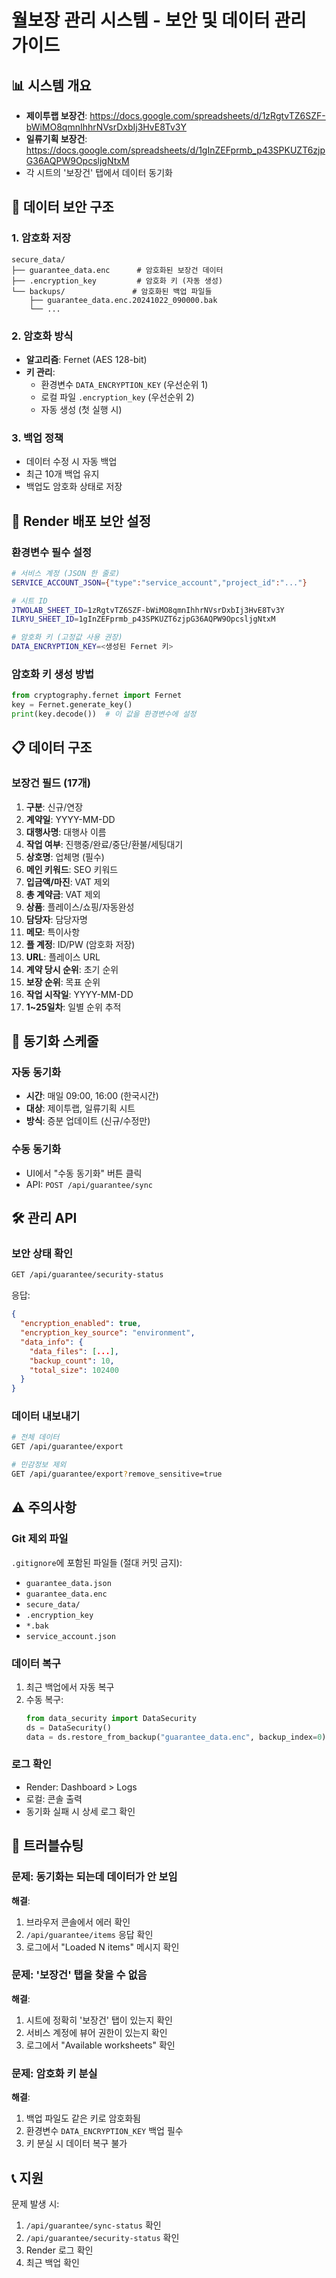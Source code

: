 # 월보장 관리 시스템 - 보안 및 데이터 관리 가이드

## 📊 시스템 개요

- **제이투랩 보장건**: https://docs.google.com/spreadsheets/d/1zRgtvTZ6SZF-bWiMO8qmnIhhrNVsrDxbIj3HvE8Tv3Y
- **일류기획 보장건**: https://docs.google.com/spreadsheets/d/1gInZEFprmb_p43SPKUZT6zjpG36AQPW9OpcsljgNtxM
- 각 시트의 '보장건' 탭에서 데이터 동기화

## 🔐 데이터 보안 구조

### 1. 암호화 저장
```
secure_data/
├── guarantee_data.enc      # 암호화된 보장건 데이터
├── .encryption_key         # 암호화 키 (자동 생성)
└── backups/               # 암호화된 백업 파일들
    ├── guarantee_data.enc.20241022_090000.bak
    └── ...
```

### 2. 암호화 방식
- **알고리즘**: Fernet (AES 128-bit)
- **키 관리**: 
  - 환경변수 `DATA_ENCRYPTION_KEY` (우선순위 1)
  - 로컬 파일 `.encryption_key` (우선순위 2)
  - 자동 생성 (첫 실행 시)

### 3. 백업 정책
- 데이터 수정 시 자동 백업
- 최근 10개 백업 유지
- 백업도 암호화 상태로 저장

## 🚀 Render 배포 보안 설정

### 환경변수 필수 설정
```bash
# 서비스 계정 (JSON 한 줄로)
SERVICE_ACCOUNT_JSON={"type":"service_account","project_id":"..."}

# 시트 ID
JTWOLAB_SHEET_ID=1zRgtvTZ6SZF-bWiMO8qmnIhhrNVsrDxbIj3HvE8Tv3Y
ILRYU_SHEET_ID=1gInZEFprmb_p43SPKUZT6zjpG36AQPW9OpcsljgNtxM

# 암호화 키 (고정값 사용 권장)
DATA_ENCRYPTION_KEY=<생성된 Fernet 키>
```

### 암호화 키 생성 방법
```python
from cryptography.fernet import Fernet
key = Fernet.generate_key()
print(key.decode())  # 이 값을 환경변수에 설정
```

## 📋 데이터 구조

### 보장건 필드 (17개)
1. **구분**: 신규/연장
2. **계약일**: YYYY-MM-DD
3. **대행사명**: 대행사 이름
4. **작업 여부**: 진행중/완료/중단/환불/세팅대기
5. **상호명**: 업체명 (필수)
6. **메인 키워드**: SEO 키워드
7. **입금액/마진**: VAT 제외
8. **총 계약금**: VAT 제외
9. **상품**: 플레이스/쇼핑/자동완성
10. **담당자**: 담당자명
11. **메모**: 특이사항
12. **플 계정**: ID/PW (암호화 저장)
13. **URL**: 플레이스 URL
14. **계약 당시 순위**: 초기 순위
15. **보장 순위**: 목표 순위
16. **작업 시작일**: YYYY-MM-DD
17. **1~25일차**: 일별 순위 추적

## 🔄 동기화 스케줄

### 자동 동기화
- **시간**: 매일 09:00, 16:00 (한국시간)
- **대상**: 제이투랩, 일류기획 시트
- **방식**: 증분 업데이트 (신규/수정만)

### 수동 동기화
- UI에서 "수동 동기화" 버튼 클릭
- API: `POST /api/guarantee/sync`

## 🛠️ 관리 API

### 보안 상태 확인
```bash
GET /api/guarantee/security-status
```
응답:
```json
{
  "encryption_enabled": true,
  "encryption_key_source": "environment",
  "data_info": {
    "data_files": [...],
    "backup_count": 10,
    "total_size": 102400
  }
}
```

### 데이터 내보내기
```bash
# 전체 데이터
GET /api/guarantee/export

# 민감정보 제외
GET /api/guarantee/export?remove_sensitive=true
```

## ⚠️ 주의사항

### Git 제외 파일
`.gitignore`에 포함된 파일들 (절대 커밋 금지):
- `guarantee_data.json`
- `guarantee_data.enc`
- `secure_data/`
- `.encryption_key`
- `*.bak`
- `service_account.json`

### 데이터 복구
1. 최근 백업에서 자동 복구
2. 수동 복구:
   ```python
   from data_security import DataSecurity
   ds = DataSecurity()
   data = ds.restore_from_backup("guarantee_data.enc", backup_index=0)
   ```

### 로그 확인
- Render: Dashboard > Logs
- 로컬: 콘솔 출력
- 동기화 실패 시 상세 로그 확인

## 📝 트러블슈팅

### 문제: 동기화는 되는데 데이터가 안 보임
**해결**:
1. 브라우저 콘솔에서 에러 확인
2. `/api/guarantee/items` 응답 확인
3. 로그에서 "Loaded N items" 메시지 확인

### 문제: '보장건' 탭을 찾을 수 없음
**해결**:
1. 시트에 정확히 '보장건' 탭이 있는지 확인
2. 서비스 계정에 뷰어 권한이 있는지 확인
3. 로그에서 "Available worksheets" 확인

### 문제: 암호화 키 분실
**해결**:
1. 백업 파일도 같은 키로 암호화됨
2. 환경변수 `DATA_ENCRYPTION_KEY` 백업 필수
3. 키 분실 시 데이터 복구 불가

## 📞 지원

문제 발생 시:
1. `/api/guarantee/sync-status` 확인
2. `/api/guarantee/security-status` 확인
3. Render 로그 확인
4. 최근 백업 확인
